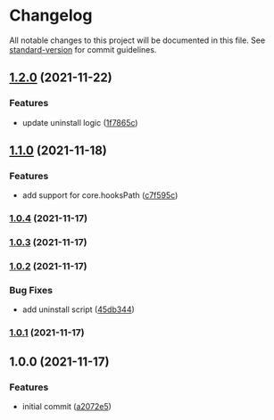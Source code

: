 # Changelog

All notable changes to this project will be documented in this file. See [standard-version](https://github.com/conventional-changelog/standard-version) for commit guidelines.

## [1.2.0](https://github.com/therealparmesh/pro-commit/compare/v1.1.0...v1.2.0) (2021-11-22)

### Features

- update uninstall logic ([1f7865c](https://github.com/therealparmesh/pro-commit/commit/1f7865c86583c81b5225df161e20d01e461ae1af))

## [1.1.0](https://github.com/therealparmesh/pro-commit/compare/v1.0.4...v1.1.0) (2021-11-18)

### Features

- add support for core.hooksPath ([c7f595c](https://github.com/therealparmesh/pro-commit/commit/c7f595c1438fc9158d017334a8b23965f939b396))

### [1.0.4](https://github.com/therealparmesh/pro-commit/compare/v1.0.3...v1.0.4) (2021-11-17)

### [1.0.3](https://github.com/therealparmesh/pro-commit/compare/v1.0.2...v1.0.3) (2021-11-17)

### [1.0.2](https://github.com/therealparmesh/pro-commit/compare/v1.0.1...v1.0.2) (2021-11-17)

### Bug Fixes

- add uninstall script ([45db344](https://github.com/therealparmesh/pro-commit/commit/45db3449baeb9e43f739d8fab7938355f499144f))

### [1.0.1](https://github.com/therealparmesh/pro-commit/compare/v1.0.0...v1.0.1) (2021-11-17)

## 1.0.0 (2021-11-17)

### Features

- initial commit ([a2072e5](https://github.com/therealparmesh/pro-commit/commit/a2072e521ac6fb4b5c8131ebe022fb9728785b08))
